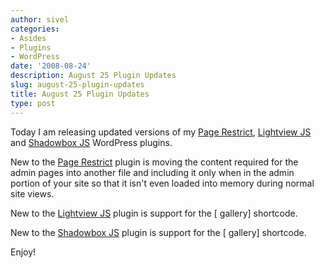 ```yaml
---
author: sivel
categories:
- Asides
- Plugins
- WordPress
date: '2008-08-24'
description: August 25 Plugin Updates
slug: august-25-plugin-updates
title: August 25 Plugin Updates
type: post
---
```


Today I am releasing updated versions of my [Page Restrict][1], [Lightview JS][2] and [Shadowbox JS][3] WordPress plugins.

New to the [Page Restrict][4] plugin is moving the content required for the admin pages into another file and including it only when in the admin portion of your site so that it isn't even loaded into memory during normal site views.

New to the [Lightview JS][5] plugin is support for the [ gallery] shortcode.

New to the [Shadowbox JS][6] plugin is support for the [ gallery] shortcode.

Enjoy!

 [1]: http://sivel.net/2008/08/page-restrict/
 [2]: http://sivel.net/2008/03/lightview-js/
 [3]: http://sivel.net/2008/02/shadowbox-js/
 [4]: http://sivel.net/2008/08/page-restrict/#changelog
 [5]: http://sivel.net/2008/03/lightview-js/#changelog
 [6]: http://sivel.net/2008/02/shadowbox-js/#chnagelog
